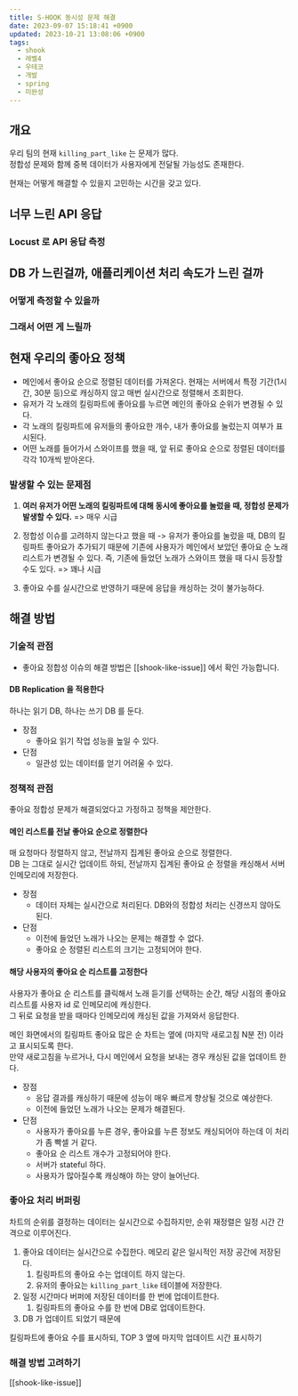 ```yaml
---
title: S-HOOK 동시성 문제 해결
date: 2023-09-07 15:18:41 +0900
updated: 2023-10-21 13:08:06 +0900
tags:
  - shook
  - 레벨4
  - 우테코
  - 개발
  - spring
  - 미완성
---
```


## 개요

우리 팀의 현재 `killing_part_like` 는 문제가 많다.  
정합성 문제와 함께 중복 데이터가 사용자에게 전달될 가능성도 존재한다.  

현재는 어떻게 해결할 수 있을지 고민하는 시간을 갖고 있다.

## 너무 느린 API 응답

### Locust 로 API 응답 측정

## DB 가 느린걸까, 애플리케이션 처리 속도가 느린 걸까

### 어떻게 측정할 수 있을까

### 그래서 어떤 게 느릴까

## 현재 우리의 좋아요 정책

- 메인에서 좋아요 순으로 정렬된 데이터를 가져온다. 현재는 서버에서 특정 기간(1시간, 30분 등)으로 캐싱하지 않고 매번 실시간으로 정렬해서 조회한다.
- 유저가 각 노래의 킬링파트에 좋아요를 누르면 메인의 좋아요 순위가 변경될 수 있다.
- 각 노래의 킬링파트에 유저들의 좋아요한 개수, 내가 좋아요를 눌렀는지 여부가 표시된다.
- 어떤 노래를 들어가서 스와이프를 했을 때, 앞 뒤로 좋아요 순으로 정렬된 데이터를 각각 10개씩 받아온다.

### 발생할 수 있는 문제점

1. **여러 유저가 어떤 노래의 킬링파트에 대해 동시에 좋아요를 눌렀을 때, 정합성 문제가 발생할 수 있다.** => 매우 시급

2. 정합성 이슈를 고려하지 않는다고 했을 때 -> 유저가 좋아요를 눌렀을 때, DB의 킬링파트 좋아요가 추가되기 때문에 기존에 사용자가 메인에서 보았던 좋아요 순 노래 리스트가 변경될 수 있다. 즉, 기존에 들었던 노래가 스와이프 했을 때 다시 등장할 수도 있다.  => 꽤나 시급

3. 좋아요 수를 실시간으로 반영하기 때문에 응답을 캐싱하는 것이 불가능하다.

## 해결 방법

### 기술적 관점

- 좋아요 정합성 이슈의 해결 방법은 [[shook-like-issue]] 에서 확인 가능합니다.

#### DB Replication 을 적용한다

하나는 읽기 DB, 하나는 쓰기 DB 를 둔다.  

- 장점
	- 좋아요 읽기 작업 성능을 높일 수 있다.
- 단점
	- 일관성 있는 데이터를 얻기 어려울 수 있다.

### 정책적 관점

좋아요 정합성 문제가 해결되었다고 가정하고 정책을 제안한다.  

#### 메인 리스트를 전날 좋아요 순으로 정렬한다

매 요청마다 정렬하지 않고, 전날까지 집계된 좋아요 순으로 정렬한다.  
DB 는 그대로 실시간 업데이트 하되, 전날까지 집계된 좋아요 순 정렬을 캐싱해서 서버 인메모리에 저장한다. 

- 장점
	- 데이터 자체는 실시간으로 처리된다. DB와의 정합성 처리는 신경쓰지 않아도 된다. 
- 단점
	- 이전에 들었던 노래가 나오는 문제는 해결할 수 없다.
	- 좋아요 순 정렬된 리스트의 크기는 고정되어야 한다.

#### 해당 사용자의 좋아요 순 리스트를 고정한다

사용자가 좋아요 순 리스트를 클릭해서 노래 듣기를 선택하는 순간, 해당 시점의 좋아요 리스트를 사용자 id 로 인메모리에 캐싱한다.   
그 뒤로 요청을 받을 때마다 인메모리에 캐싱된 값을 가져와서 응답한다.  

메인 화면에서의 킬링파트 좋아요 많은 순 차트는 옆에 (마지막 새로고침 N분 전) 이라고 표시되도록 한다.  
만약 새로고침을 누르거나, 다시 메인에서 요청을 보내는 경우 캐싱된 값을 업데이트 한다.

- 장점
	- 응답 결과를 캐싱하기 때문에 성능이 매우 빠르게 향상될 것으로 예상한다.
	- 이전에 들었던 노래가 나오는 문제가 해결된다.
- 단점
	- 사용자가 좋아요를 누른 경우, 좋아요를 누른 정보도 캐싱되어야 하는데 이 처리가 좀 빡셀 거 같다.
	- 좋아요 순 리스트 개수가 고정되어야 한다.
	- 서버가 stateful 하다.
	- 사용자가 많아질수록 캐싱해야 하는 양이 늘어난다.

### 좋아요 처리 버퍼링

차트의 순위를 결정하는 데이터는 실시간으로 수집하지만, 순위 재정렬은 일정 시간 간격으로 이루어진다.  

1. 좋아요 데이터는 실시간으로 수집한다. 메모리 같은 일시적인 저장 공간에 저장된다.  
	1. 킬링파트의 좋아요 수는 업데이트 하지 않는다.
	2. 유저의 좋아요는 `killing_part_like` 테이블에 저장한다.
2. 일정 시간마다 버퍼에 저장된 데이터를 한 번에 업데이트한다.
	1. 킬링파트의 좋아요 수를 한 번에 DB로 업데이트한다.
3. DB 가 업데이트 되었기 때문에 

킬링파트에 좋아요 수를 표시하되, TOP 3 옆에 마지막 업데이트 시간 표시하기  

### 해결 방법 고려하기

[[shook-like-issue]]